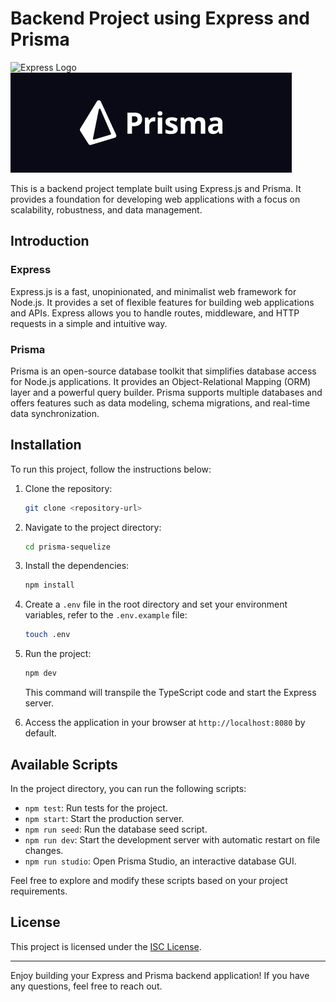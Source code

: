 # Backend Project using Express and Prisma

![Express Logo](https://expressjs.com/images/express-facebook-share.png)
![Prisma Logo](https://raw.githubusercontent.com/prisma/presskit/main/Assets/Preview-Prisma-LightLogo.png)

This is a backend project template built using Express.js and Prisma. It provides a foundation for developing web applications with a focus on scalability, robustness, and data management.

## Introduction

### Express
Express.js is a fast, unopinionated, and minimalist web framework for Node.js. It provides a set of flexible features for building web applications and APIs. Express allows you to handle routes, middleware, and HTTP requests in a simple and intuitive way.

### Prisma
Prisma is an open-source database toolkit that simplifies database access for Node.js applications. It provides an Object-Relational Mapping (ORM) layer and a powerful query builder. Prisma supports multiple databases and offers features such as data modeling, schema migrations, and real-time data synchronization.

## Installation

To run this project, follow the instructions below:

1. Clone the repository:

   ```bash
   git clone <repository-url>
   ```

2. Navigate to the project directory:

   ```bash
   cd prisma-sequelize
   ```

3. Install the dependencies:

   ```bash
   npm install
   ```

4. Create a `.env` file in the root directory and set your environment variables, refer to the `.env.example` file:

    ```bash
    touch .env
    ```
5. Run the project:

   ```bash
   npm dev
   ```

   This command will transpile the TypeScript code and start the Express server.

6. Access the application in your browser at `http://localhost:8080` by default.

## Available Scripts

In the project directory, you can run the following scripts:

- `npm test`: Run tests for the project.
- `npm start`: Start the production server.
- `npm run seed`: Run the database seed script.
- `npm run dev`: Start the development server with automatic restart on file changes.
- `npm run studio`: Open Prisma Studio, an interactive database GUI.

Feel free to explore and modify these scripts based on your project requirements.

## License

This project is licensed under the [ISC License](https://opensource.org/licenses/ISC).

---

Enjoy building your Express and Prisma backend application! If you have any questions, feel free to reach out.

